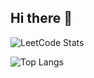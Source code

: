 ## Hi there 👋
![LeetCode Stats](https://leetcard.jacoblin.cool/rheemhanul?theme=light&font=Noto%20Sans)

![Top Langs](https://github-readme-stats.vercel.app/api/top-langs/?username=hanulrheem9218&layout=compact)
<!--
**hanulrheem9218/hanulrheem9218** is a ✨ _special_ ✨ repository because its `README.md` (this file) appears on your GitHub profile.

Here are some ideas to get you started:

- 🔭 I’m currently working on ...
- 🌱 I’m currently learning ...
- 👯 I’m looking to collaborate on ...
- 🤔 I’m looking for help with ...
- 💬 Ask me about ...
- 📫 How to reach me: ...
- 😄 Pronouns: ...
- ⚡ Fun fact: ...
-->
